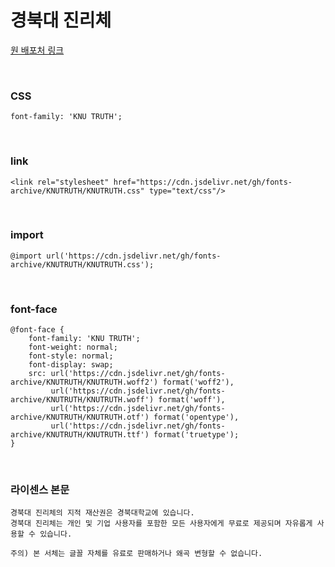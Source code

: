 # 경북대 진리체

[원 배포처 링크](https://www.knu.ac.kr/wbbs/wbbs/contents/index.action?menu_url=intro/about04_05&menu_idx=242)

&nbsp;

### CSS

```
font-family: 'KNU TRUTH';
```

&nbsp;

### link

```
<link rel="stylesheet" href="https://cdn.jsdelivr.net/gh/fonts-archive/KNUTRUTH/KNUTRUTH.css" type="text/css"/>
```

&nbsp;

### import

```
@import url('https://cdn.jsdelivr.net/gh/fonts-archive/KNUTRUTH/KNUTRUTH.css');
```

&nbsp;

### font-face

```
@font-face {
    font-family: 'KNU TRUTH';
    font-weight: normal;
    font-style: normal;
    font-display: swap;
    src: url('https://cdn.jsdelivr.net/gh/fonts-archive/KNUTRUTH/KNUTRUTH.woff2') format('woff2'),
         url('https://cdn.jsdelivr.net/gh/fonts-archive/KNUTRUTH/KNUTRUTH.woff') format('woff'),
         url('https://cdn.jsdelivr.net/gh/fonts-archive/KNUTRUTH/KNUTRUTH.otf') format('opentype'),
         url('https://cdn.jsdelivr.net/gh/fonts-archive/KNUTRUTH/KNUTRUTH.ttf') format('truetype');
}
```

&nbsp;

### 라이센스 본문

```
경북대 진리체의 지적 재산권은 경북대학교에 있습니다. 
경북대 진리체는 개인 및 기업 사용자를 포함한 모든 사용자에게 무료로 제공되며 자유롭게 사용할 수 있습니다.

주의) 본 서체는 글꼴 자체를 유료로 판매하거나 왜곡 변형할 수 없습니다.
```
